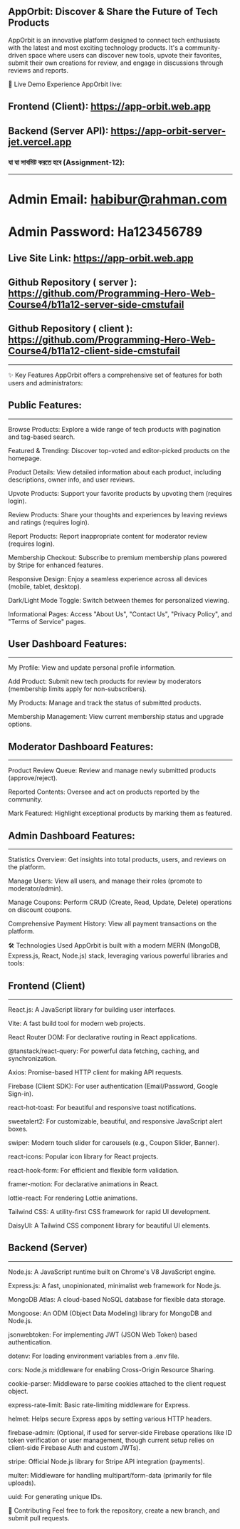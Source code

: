 
## AppOrbit: Discover & Share the Future of Tech Products
AppOrbit is an innovative platform designed to connect tech enthusiasts with the latest and most exciting technology products. It's a community-driven space where users can discover new tools, upvote their favorites, submit their own creations for review, and engage in discussions through reviews and reports.

🚀 Live Demo
Experience AppOrbit live:

## Frontend (Client): https://app-orbit.web.app

## Backend (Server API): https://app-orbit-server-jet.vercel.app



### যা যা সাবমিট করতে হবে (Assignment-12):
-------------------------------

# Admin Email: habibur@rahman.com

# Admin Password: Ha123456789

## Live Site Link: https://app-orbit.web.app 

## Github Repository ( server ): https://github.com/Programming-Hero-Web-Course4/b11a12-server-side-cmstufail

## Github Repository ( client  ): https://github.com/Programming-Hero-Web-Course4/b11a12-client-side-cmstufail

-------------------------------------

✨ Key Features
AppOrbit offers a comprehensive set of features for both users and administrators:


## Public Features:
-------------------
 Browse Products: Explore a wide range of tech products with pagination and tag-based search.

 Featured & Trending: Discover top-voted and editor-picked products on the homepage.

 Product Details: View detailed information about each product, including descriptions, owner info, and user reviews.

 Upvote Products: Support your favorite products by upvoting them (requires login).

 Review Products: Share your thoughts and experiences by leaving reviews and ratings (requires login).

 Report Products: Report inappropriate content for moderator review (requires login).

 Membership Checkout: Subscribe to premium membership plans powered by Stripe for enhanced features.

 Responsive Design: Enjoy a seamless experience across all devices (mobile, tablet, desktop).

 Dark/Light Mode Toggle: Switch between themes for personalized viewing.

 Informational Pages: Access "About Us", "Contact Us", "Privacy Policy", and "Terms of Service" pages.

## User Dashboard Features:
---------------------------
 My Profile: View and update personal profile information.

 Add Product: Submit new tech products for review by moderators (membership limits apply for non-subscribers).

 My Products: Manage and track the status of submitted products.

 Membership Management: View current membership status and upgrade options.

 ## Moderator Dashboard Features:
--------------------------------
 Product Review Queue: Review and manage newly submitted products (approve/reject).

 Reported Contents: Oversee and act on products reported by the community.

 Mark Featured: Highlight exceptional products by marking them as featured.

 ## Admin Dashboard Features:
----------------------------
 Statistics Overview: Get insights into total products, users, and reviews on the platform.

 Manage Users: View all users, and manage their roles (promote to moderator/admin).

 Manage Coupons: Perform CRUD (Create, Read, Update, Delete) operations on discount coupons.

Comprehensive Payment History: View all payment transactions on the platform.

🛠️ Technologies Used
AppOrbit is built with a modern MERN (MongoDB, Express.js, React, Node.js) stack, leveraging various powerful libraries and tools:

## Frontend (Client)
--------------------
React.js: A JavaScript library for building user interfaces.

Vite: A fast build tool for modern web projects.

React Router DOM: For declarative routing in React applications.

@tanstack/react-query: For powerful data fetching, caching, and synchronization.

Axios: Promise-based HTTP client for making API requests.

Firebase (Client SDK): For user authentication (Email/Password, Google Sign-in).

react-hot-toast: For beautiful and responsive toast notifications.

sweetalert2: For customizable, beautiful, and responsive JavaScript alert boxes.

swiper: Modern touch slider for carousels (e.g., Coupon Slider, Banner).

react-icons: Popular icon library for React projects.

react-hook-form: For efficient and flexible form validation.

framer-motion: For declarative animations in React.

lottie-react: For rendering Lottie animations.

Tailwind CSS: A utility-first CSS framework for rapid UI development.

DaisyUI: A Tailwind CSS component library for beautiful UI elements.

## Backend (Server)
-------------------
Node.js: A JavaScript runtime built on Chrome's V8 JavaScript engine.

Express.js: A fast, unopinionated, minimalist web framework for Node.js.

MongoDB Atlas: A cloud-based NoSQL database for flexible data storage.

Mongoose: An ODM (Object Data Modeling) library for MongoDB and Node.js.

jsonwebtoken: For implementing JWT (JSON Web Token) based authentication.

dotenv: For loading environment variables from a .env file.

cors: Node.js middleware for enabling Cross-Origin Resource Sharing.

cookie-parser: Middleware to parse cookies attached to the client request object.

express-rate-limit: Basic rate-limiting middleware for Express.

helmet: Helps secure Express apps by setting various HTTP headers.

firebase-admin: (Optional, if used for server-side Firebase operations like ID token verification or user management, though current setup relies on client-side Firebase Auth and custom JWTs).

stripe: Official Node.js library for Stripe API integration (payments).

multer: Middleware for handling multipart/form-data (primarily for file uploads).

uuid: For generating unique IDs.



🤝 Contributing
Feel free to fork the repository, create a new branch, and submit pull requests.
